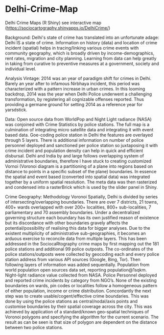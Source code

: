 # Delhi-Crime-Map
Delhi Crime Maps (R Shiny)
see interactive map (https://sociocartography.shinyapps.io/DelhiCrime/)


Background:
Delhi's state of crime has translated into an unfortunate adage: Delhi IS a state of crime.
Information on history (data) and location of crime incident (spatial) helps in tracing/linking various crime events with community geography, which is broadly driven by income-demographics, rent rates, migration and city planning. Learning from data can help greatly in taking from curative to preventive measures at a government, society and individual level. 

Analysis Vintage:
2014 was an year of paradigm shift for crimes in Delhi. Barely an year after to infamous Nirbhaya incident, this period was characterized with a pattern increase in urban crimes. In this looming backdrop, 2014 was the year when Delhi Police underwent a challenging transformation, by registering all cognizable offenses reported. Thus providing a germane ground for setting 2014 as a reference year for yarsdstick.  

Data:
Open source data from WorldPop and Night Light radiance (NASA) was conjoined with Crime Statistics by police stations.
The full map is a culmination of integrating micro satellite data and integrating it with event based data. Goe-coding police station in Delhi the features are overlayed through 5 layers. There is additional information on number of police personnel deployed and sanctioned per police station so juxtaposing it with crime incident and population density can help in quick and efficient disbursal. Delhi and India by and large follows overlapping system of administrative boundaries, therefore I have stuck to creating customized Vornoi (Voronoi diagram is a partitioning of a plane into regions based on distance to points in a specific subset of the plane) boundaries. In essence the spatial and event based (converted into spatial data) was integrated together by a uniform spatial resolution. The meta data was then rasterized and condensed into a rasterBrick which is used by the slider panel in Shiny.

Crime Geography: Methodology Voronoi
Spatially, Delhi is divided by series of intersecting/overlapping boundaries. There are over 7 districts, 21 towns, 400+ wards overlapped with over 200+ localities, 800+ sub-localities, 7 parliamentary and 70 assembly boundaries. Under a decentralized governing structure each boundary has its own justified reason of existence but its discordance with other boundaries gravely affects the potential/possibility of realising this data for bigger analyses. 
Due to the existent multiplicity of administrative sub-geographies, it becomes an arduous exercise to reconcile data from multiple layers. This has been addressed in the SociocaRtography crime maps by first mapping out the 181 police stations and additional 99 police outposts. The co-ordinates of the police stations/outposts were collected by geocoding each and every police station address from various API sources (Google, Bing, Tor). Then following layers of information was added sequentially. Population from world population open sources data set, reporting population@1sqkm. Night-light radiance value collected from NASA. Police Personnel deployed and reported crime incidents by category from NGO’s.
None of the existing boundaries on wards, pin codes or localities follow a homogeneous pattern of either population, income or crime distribution. Concordantly the next step was to create usable/cogent/effective crime boundaries. This was done by using the police stations as central/nodal/axis points and customise boundaries by their spatial coverage across the city. This was achieved by application of a standard/known geo-spatial techniques of Voronoi polygons and specifying the algorithm for the current scenario. The result as can be seen is that size of polygon are dependent on the distance between two police stations. 

